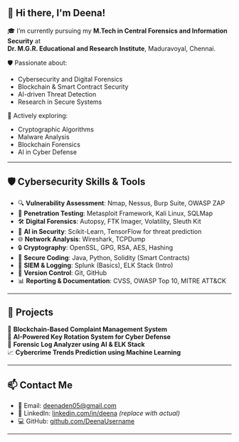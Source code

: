 ## 👋 Hi there, I'm Deena!

🎓 I’m currently pursuing my **M.Tech in Central Forensics and Information Security** at  
**Dr. M.G.R. Educational and Research Institute**, Maduravoyal, Chennai.

🛡️ Passionate about:
- Cybersecurity and Digital Forensics
- Blockchain & Smart Contract Security
- AI-driven Threat Detection
- Research in Secure Systems

🧠 Actively exploring:
- Cryptographic Algorithms
- Malware Analysis
- Blockchain Forensics
- AI in Cyber Defense

---

## 🛡️ Cybersecurity Skills & Tools

- 🔍 **Vulnerability Assessment**: Nmap, Nessus, Burp Suite, OWASP ZAP  
- 🔐 **Penetration Testing**: Metasploit Framework, Kali Linux, SQLMap  
- 🛠️ **Digital Forensics**: Autopsy, FTK Imager, Volatility, Sleuth Kit  
- 🧠 **AI in Security**: Scikit-Learn, TensorFlow for threat prediction  
- 🌐 **Network Analysis**: Wireshark, TCPDump  
- 🔒 **Cryptography**: OpenSSL, GPG, RSA, AES, Hashing  
- 📜 **Secure Coding**: Java, Python, Solidity (Smart Contracts)  
- 🧰 **SIEM & Logging**: Splunk (Basics), ELK Stack (Intro)  
- 📂 **Version Control**: Git, GitHub  
- 📊 **Reporting & Documentation**: CVSS, OWASP Top 10, MITRE ATT&CK  

---

## 📂 Projects

🚨 **Blockchain-Based Complaint Management System**  
🔐 **AI-Powered Key Rotation System for Cyber Defense**  
🧪 **Forensic Log Analyzer using AI & ELK Stack**  
📈 **Cybercrime Trends Prediction using Machine Learning**

---

## 📫 Contact Me

- 💼 Email: deenaden05@gmail.com  
- 🔗 LinkedIn: [linkedin.com/in/deena](https://linkedin.com/in/deena) *(replace with actual)*  
- 💻 GitHub: [github.com/DeenaUsername](https://github.com/Deenaden)

---


